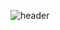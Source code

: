 ![header](https://capsule-render.vercel.app/api?type=transparent&color=_hexcode&section=header&text=ゆうじょう&%20&render&desc=안녕하세요&height=500%20capsule%20renderfontSize=90)

